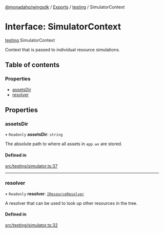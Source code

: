 [@monadahq/wingsdk](../README.md) / [Exports](../modules.md) / [testing](../modules/testing.md) / SimulatorContext

# Interface: SimulatorContext

[testing](../modules/testing.md).SimulatorContext

Context that is passed to individual resource simulations.

## Table of contents

### Properties

- [assetsDir](testing.SimulatorContext.md#assetsdir)
- [resolver](testing.SimulatorContext.md#resolver)

## Properties

### assetsDir

• `Readonly` **assetsDir**: `string`

The absolute path to where all assets in `app.wx` are stored.

#### Defined in

[src/testing/simulator.ts:37](https://github.com/monadahq/winglang/blob/438eedb/libs/wingsdk/src/testing/simulator.ts#L37)

___

### resolver

• `Readonly` **resolver**: [`IResourceResolver`](testing.IResourceResolver.md)

A resolver that can be used to look up other resources in the tree.

#### Defined in

[src/testing/simulator.ts:32](https://github.com/monadahq/winglang/blob/438eedb/libs/wingsdk/src/testing/simulator.ts#L32)
